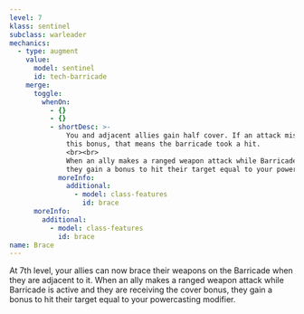 ```yaml
---
level: 7
klass: sentinel
subclass: warleader
mechanics:
  - type: augment
    value:
      model: sentinel
      id: tech-barricade
    merge:
      toggle:
        whenOn:
          - {}
          - {}
          - shortDesc: >-
              You and adjacent allies gain half cover. If an attack misses a target behind the Barricade because of
              this bonus, that means the barricade took a hit.
              <br><br>
              When an ally makes a ranged weapon attack while Barricade is active and they are receiving the cover bonus,
              they gain a bonus to hit their target equal to your powercasting modifier.
            moreInfo:
              additional:
                - model: class-features
                  id: brace
      moreInfo:
        additional:
          - model: class-features
            id: brace
name: Brace
---
```

At 7th level, your allies can now brace their weapons on the Barricade when they are adjacent to it. When an ally
makes a ranged weapon attack while Barricade is active and they are receiving the cover bonus, they gain a bonus
to hit their target equal to your powercasting modifier.
